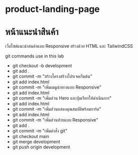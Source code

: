 # product-landing-page
# หน้าแนะนําสินค้า
เว็บไซต์แนะนําสนค้าแบบ Responsive สร้างด้วย HTML และ TailwindCSS

git commands use in this lab
- git checkout -b development
- git add .
- git commit -m "สร้างโครงสร้างโปรเจคเริ่มต้น"
- git add index.html
- git commit -m "เพิ่มเมนูนำทางแบบ Responsive"
- git add index.html
- git commit -m "เพิ่มส่วน Hero และปุ่มเรียกให้ดำเนินการ"
- git add index.html
- git commit -m "เพิ่มส่วนแสดงคุณสมบัติพร้อมการ์ด"
- git add index.html
- git commit -m "เพิ่มส่วนท้ายแบบ Responsive"
- git add .
- git commit -m "เพิ่มคำสั่ง git"
- git checkout main
- git merge development
- git push origin development
